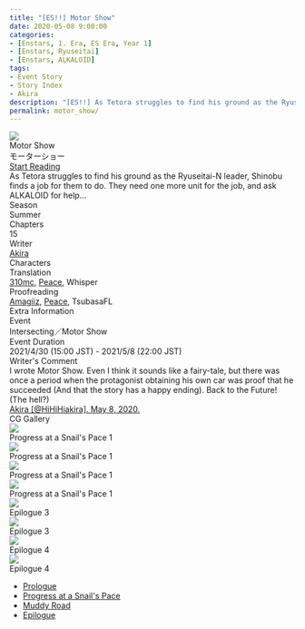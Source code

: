 ```yaml
---
title: "[ES!!] Motor Show"
date: 2020-05-08 9:00:00
categories:
- [Enstars, 1. Era, ES Era, Year 1]
- [Enstars, Ryuseitai]
- [Enstars, ALKALOID]
tags:
- Event Story
- Story Index
- Akira
description: "[ES!!] As Tetora struggles to find his ground as the Ryuseitai-N leader, Shinobu finds a job for them to do. They need one more unit for the job, and ask ALKALOID for help…"
permalink: motor_show/
---
```

<div class="preview-wrapper reverse" style="--storyColor:#5ac189;--storyColor-rgb:90,193,137;--storyColor-h:147.4;--storyColor-s:45.4%;--storyColor-l:55.5%;">
    <div class="grid-wrapper">
        <div class="preview-background" style="background-image: url('/img/es/eventstory/motorshow/tetorabcgframe.jpg')"></div>
        <div class="preview-box">
            <div class="title-area">
                <div class="title-area__title">Motor Show</div>
                <div class="title-area__subtitle">モーターショー</div>
                <div class="title-area__start"><a href="/motor_show/prologue">Start Reading</a></div>
            </div>
            <div class="info-area">
                <div class="synopsis">
                    As Tetora struggles to find his ground as the Ryuseitai-N leader, Shinobu finds a job for them to do. They need one more unit for the job, and ask ALKALOID for help…
                </div>
                <div class="info">
                    <div class="info-item season">
                        <div class="label">
                            Season
                        </div>
                        <div class="value">
                            Summer
                        </div>
                    </div>
                    <div class="info-item chapters">
                        <div class="label">
                            Chapters
                        </div>
                        <div class="value">
                            15
                        </div>
                    </div>
                    <div class="info-item writer">
                        <div class="label">
                            Writer
                        </div>
                        <div class="value">
                            <a href="/tags/Akira/">Akira</a>
                        </div>
                    </div>
                    <div class="info-item characters">
                        <div class="label">
                            Characters
                        </div>
                        <div class="value">
                        <a href="/categories/Enstars/Tetora" character="Tetora"></a>
                        <a href="/categories/Enstars/Shinobu" character="Shinobu"></a>
                        <a href="/categories/Enstars/Hiiro" character="Hiiro"></a>
                        <a href="/categories/Enstars/Mayoi" character="Mayoi"></a>
                        <a href="/categories/Enstars/Midori" character="Midori"></a>
                        <a href="/categories/Enstars/Chiaki" character="Chiaki"></a>
                        <a href="/categories/Enstars/Kanata" character="Kanata"></a>
                        <a href="/categories/Enstars/Tatsumi" character="Tatsumi"></a>
                        <a href="/categories/Enstars/Aira" character="Aira"></a>
                        </div>
                    </div>
                    <div class="info-item tl">
                        <div class="label">
                            Translation
                        </div>
                        <div class="value">
                            <a href="/about">310mc</a>, <a href="https://twitter.com/yoroshikilled">Peace</a>, Whisper
                        </div>
                    </div>
                    <div class="info-item pr">
                        <div class="label">
                            Proofreading
                        </div>
                        <div class="value">
                            <a href="https://ensemble-stars.fandom.com/wiki/User:Amagiiz">Amagiiz</a>, <a href="https://twitter.com/yoroshikilled">Peace</a>, TsubasaFL
                        </div>
                    </div>
                </div>
            </div>
        </div>
    </div>
</div>

<!-- more -->

<style>
    .preview-wrapper {
        display: none;
    }
    @media (max-width: 567px) {
        .post-block {
            padding: 5px 10px 8px !important;
        }
    }
</style>

<link rel="stylesheet" href="/temp/css/removewidth.css">

<div class="story-wrapper" style="--storyColor:#5ac189;--storyColor-rgb:90,193,137;--storyColor-h:147.4;--storyColor-s:45.4%;--storyColor-l:55.5%;">
    <div class="grid-wrapper">
        <div class="story-background" style="background: top/cover url(/img/es/eventstory/motorshow/hiiroorigcg.jpg)"></div>
        <div class="story-box">
            <div class="story-cover">
                <div><img src="/img/es/eventstory/motorshow/tetorabcgframe.jpg"></div>
            </div>
            <div class="title-area">
                <div class="title-area__title">Motor Show</div>
                <div class="title-area__subtitle">モーターショー</div>
                <div class="title-area__start">
                    <a href="prologue">Start Reading</a>
                </div>
            </div>
            <div class="info-area">
                <div class="synopsis">
                    As Tetora struggles to find his ground as the Ryuseitai-N leader, Shinobu finds a job for them to do. They need one more unit for the job, and ask ALKALOID for help…
                </div>
                <div class="info">
                    <div class="info-item season">
                        <div class="label">
                            Season
                        </div>
                        <div class="value">
                            Summer
                        </div>
                    </div>
                    <div class="info-item chapters">
                        <div class="label">
                            Chapters
                        </div>
                        <div class="value">
                            15
                        </div>
                    </div>
                    <div class="info-item writer">
                        <div class="label">
                            Writer
                        </div>
                        <div class="value">
                            <a href="/tags/Akira/">Akira</a>
                        </div>
                    </div>
                    <div class="info-item characters">
                        <div class="label">
                            Characters
                        </div>
                        <div class="value">
                        <a href="/categories/Enstars/Tetora" character="Tetora"></a>
                        <a href="/categories/Enstars/Shinobu" character="Shinobu"></a>
                        <a href="/categories/Enstars/Hiiro" character="Hiiro"></a>
                        <a href="/categories/Enstars/Mayoi" character="Mayoi"></a>
                        <a href="/categories/Enstars/Midori" character="Midori"></a>
                        <a href="/categories/Enstars/Chiaki" character="Chiaki"></a>
                        <a href="/categories/Enstars/Kanata" character="Kanata"></a>
                        <a href="/categories/Enstars/Tatsumi" character="Tatsumi"></a>
                        <a href="/categories/Enstars/Aira" character="Aira"></a>
                        </div>
                    </div>
                    <div class="info-item tl">
                        <div class="label">
                            Translation
                        </div>
                        <div class="value">
                            <a href="/about">310mc</a>, <a href="https://twitter.com/yoroshikilled">Peace</a>, Whisper
                        </div>
                    </div>
                    <div class="info-item pr">
                        <div class="label">
                            Proofreading
                        </div>
                        <div class="value">
                            <a href="https://ensemble-stars.fandom.com/wiki/User:Amagiiz">Amagiiz</a>, <a href="https://twitter.com/yoroshikilled">Peace</a>, TsubasaFL
                        </div>
                    </div>
                </div>
                <div class="extra-area">
                    <div class="tab-header">
                        <div class="tab-header__name">Extra Information</div>
                    </div>
                    <div class="tab-content">
                        <div class="tab-item">
                            <div class="label">
                                Event
                            </div>
                            <div class="value">
                                Intersecting／Motor Show
                            </div>
                        </div>
                        <div class="tab-item">
                            <div class="label">
                                Event Duration
                            </div>
                            <div class="value">
                                2021/4/30 (15:00 JST) - 2021/5/8 (22:00 JST)
                            </div>
                        </div>
                    </div>
                </div>
                <div class="comment-area">
                    <div class="tab-header">
                        <div class="tab-header__name">Writer's Comment</div>
                    </div>
                    <div class="tab-content">
                        <div class="tab-item">
                            I wrote Motor Show. Even I think it sounds like a fairy-tale, but there was once a period when the protagonist obtaining his own car was proof that he succeeded (And that the story has a happy ending). Back to the Future! (The hell?)<!--［モーターショウ］シナリオを担当してます。僕からしてもおとぎ話なんですが、一昔前には「自分の車を得る」というのが「主人公の少年は成功した（この物語はハッピーエンドである）」という「証明」になった時代があったみたいなんですよね。バック・トゥ・ザ・フューチャー！（何）-->
                            <div class="source">
                                <a href="https://twitter.com/HiHiHiakira/status/1258681129235693568">Akira [@HiHiHiakira]. May 8, 2020.</a>
                            </div>
                        </div>                       
                    </div>
                </div>
                <div class="cg-gallery">
                    <div class="tab-header">
                        <div class="tab-header__name">CG Gallery</div>
                    </div>
                    <div class="tab-content">
                        <div class="gallery">
                            <div class="gallery-item">
                                <div class="image">
                                    <img src="/img/es/eventstory/motorshow/hiiroorigcg.jpg">
                                </div>
                                <div class="caption">
                                    Progress at a Snail's Pace 1
                                </div>
                            </div>
                            <div class="gallery-item">
                                <div class="image">
                                    <img src="/img/es/eventstory/motorshow/tetoraorigcg.jpg">
                                </div>
                                <div class="caption">
                                    Progress at a Snail's Pace 1
                                </div>
                            </div>
                            <div class="gallery-item">
                                <div class="image">
                                    <img src="/img/es/eventstory/motorshow/shinobuorigcg.jpg">
                                </div>
                                <div class="caption">
                                    Progress at a Snail's Pace 1
                                </div>
                            </div>
                            <div class="gallery-item">
                                <div class="image">
                                    <img src="/img/es/eventstory/motorshow/mayoiorigcg.jpg">
                                </div>
                                <div class="caption">
                                    Progress at a Snail's Pace 1
                                </div>
                            </div>
                            <div class="gallery-item">
                                <div class="image">
                                    <img src="/img/es/eventstory/motorshow/mayoibcg.jpg">
                                </div>
                                <div class="caption">
                                    Epilogue 3
                                </div>
                            </div>
                            <div class="gallery-item">
                                <div class="image">
                                    <img src="/img/es/eventstory/motorshow/shinobubcg.jpg">
                                </div>
                                <div class="caption">
                                    Epilogue 3
                                </div>
                            </div>
                            <div class="gallery-item">
                                <div class="image">
                                    <img src="/img/es/eventstory/motorshow/hiirobcg.jpg">
                                </div>
                                <div class="caption">
                                    Epilogue 4
                                </div>
                            </div>
                            <div class="gallery-item">
                                <div class="image">
                                    <img src="/img/es/eventstory/motorshow/tetorabcg.jpg">
                                </div>
                                <div class="caption">
                                    Epilogue 4
                                </div>
                            </div>
                        </div>
                    </div>
                </div>                
            </div>
            <div class="chapter-area">
                <div class="chapters">
                    <ul>
                        <li>
                            <a href="prologue" id="">Prologue</a>
                        </li>
                        <li>
                            <a href="snails_pace" id="">Progress at a Snail's Pace</a>
                        </li>
                        <li>
                            <a href="muddy_road" id="">Muddy Road</a>
                        </li>
                        <li>
                            <a href="epilogue" id="">Epilogue</a>
                        </li>
                    </ul>
                </div>
              <!--  <div class="mini-talks">
                    <div class="mini-talk">
                        <div class="mt-header">Character</div>
                        <div class="mt-content">
                        <div class="item">
                            <a href="minitalk/chiaki_1" id="">x</a>
                            <a href="minitalk/chiaki_2" id="">x</a>
                            </div>
                        </div>
                    </div>
                    <div class="mini-talk">
                        <div class="mt-header">Character</div>
                        <div class="mt-content">
                            <div class="item">
                            <a href="NOTRANSLATION" id="">x</a>
                            <a href="NOTRANSLATION" id="">x</a>
                            </div>
                        </div>
                    </div>
                    <div class="mini-talk">
                        <div class="mt-header">Character</div>
                        <div class="mt-content">
                            <div class="item">
                            <a href="NOTRANSLATION" id="">x</a>
                            <a href="NOTRANSLATION" id="">x</a>
                            </div>
                        </div>
                    </div>
                    <div class="mini-talk">
                        <div class="mt-header">Character</div>
                        <div class="mt-content">
                            <div class="item">
                            <a href="NOTRANSLATION" id="">x</a>
                            <a href="NOTRANSLATION" id="">x</a>
                            </div>
                        </div>
                    </div>
                </div>-->
            </div>
        </div>
    </div>
</div>
